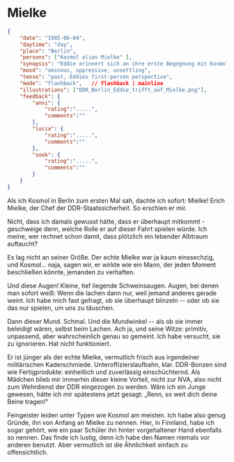# Mielke

```json
{
    "date": "1985-06-04",
    "daytime": "day",
    "place": "Berlin",
    "persons": ["Kosmol alias Mielke" ],
    "synopsis": "Eddie erinnert sich an ihre erste Begegnung mit Kosmol in Berlin – sie nennt ihn sofort „Mielke“ wegen seiner bedrohlichen Ausstrahlung.",
    "mood": "ominous, oppressive, unsettling",
    "tense": "past, Eddies first-person perspective",
    "mode": "flashback",   // flashback | mainline
    "illustrations": ["DDR_Berlin_Eddie_trifft_auf_Mielke.png"],
    "feedback": {
        "anni": {
            "rating":".....",
            "comments":""
        },
        "lucia": {
            "rating":".....",
            "comments":""
        },
        "soek": {
            "rating":".....",
            "comments":""
        }
    }
}
```

Als ich Kosmol in Berlin zum ersten Mal sah, dachte ich sofort: Mielke! Erich Mielke, der Chef der DDR-Staatssicherheit. So erschien er mir.

Nicht, dass ich damals gewusst hätte, dass er überhaupt mitkommt - geschweige denn, welche Rolle er auf dieser Fahrt spielen würde. Ich meine, wer rechnet schon damit, dass plötzlich ein lebender Albtraum auftaucht?

Es lag nicht an seiner Größe. Der echte Mielke war ja kaum einssechzig, und Kosmol... naja, sagen wir, er wirkte wie ein Mann, der jeden Moment beschließen könnte, jemanden zu verhaften.

Und diese Augen! Kleine, tief liegende Schweinsaugen. Augen, bei denen man sofort weiß: Wenn die lachen dann nur, weil jemand anderes gerade weint. Ich habe mich fast gefragt, ob sie überhaupt blinzeln -- oder ob sie das nur spielen, um uns zu täuschen.

Dann dieser Mund. Schmal. Und die Mundwinkel -- als ob sie immer beleidigt wären, selbst beim Lachen. Ach ja, und seine Witze: primitiv, unpassend, aber wahrscheinlich genau so gemeint. Ich habe versucht, sie zu ignorieren. Hat nicht funktioniert.

Er ist jünger als der echte Mielke, vermutlich frisch aus irgendeiner militärischen Kaderschmiede. Unteroffizierslaufbahn, klar. DDR-Bonzen sind wie Fertigprodukte: einheitlich und zuverlässig einschüchternd. Als Mädchen blieb mir immerhin dieser kleine Vorteil, nicht zur NVA, also nicht zum Wehrdienst der DDR eingezogen zu werden. Wäre ich ein Junge gewesen, hätte ich mir spätestens jetzt gesagt: „Renn, so weit dich deine Beine tragen!"

Feingeister leiden unter Typen wie Kosmol am meisten. Ich habe also genug Gründe, ihn von Anfang an Mielke zu nennen. Hier, in Finnland, habe ich sogar gehört, wie ein paar Schüler ihn hinter vorgehaltener Hand ebenfalls so nennen. Das finde ich lustig, denn ich habe den Namen niemals vor anderen benutzt. Aber vermutlich ist die Ähnlichkeit einfach zu offensichtlich.
